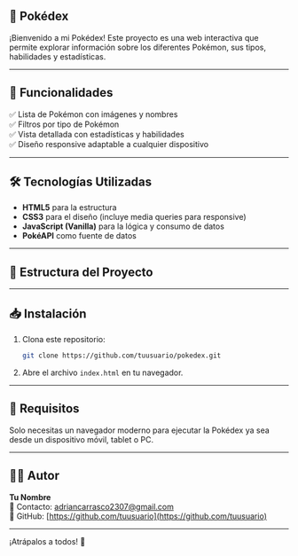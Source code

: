 ## 📖 Pokédex 

¡Bienvenido a mi Pokédex! Este proyecto es una web interactiva que permite explorar información sobre los diferentes Pokémon, sus tipos, habilidades y estadísticas.

---

## 🚀 Funcionalidades

✅ Lista de Pokémon con imágenes y nombres  
✅ Filtros por tipo de Pokémon  
✅ Vista detallada con estadísticas y habilidades  
✅ Diseño responsive adaptable a cualquier dispositivo

---

## 🛠️ Tecnologías Utilizadas

- **HTML5** para la estructura
- **CSS3** para el diseño (incluye media queries para responsive)
- **JavaScript (Vanilla)** para la lógica y consumo de datos
- **PokéAPI** como fuente de datos

---

## 📂 Estructura del Proyecto

---

## 📥 Instalación

1. Clona este repositorio:
    ```bash
    git clone https://github.com/tuusuario/pokedex.git
    ```
2. Abre el archivo `index.html` en tu navegador.

---

## 🧰 Requisitos

Solo necesitas un navegador moderno para ejecutar la Pokédex ya sea desde un dispositivo móvil, tablet o PC.

---

## 👨‍💻 Autor

**Tu Nombre**  
📧 Contacto: adriancarrasco2307@gmail.com  
🐙 GitHub: [https://github.com/tuusuario](https://github.com/tuusuario)

---

¡Atrápalos a todos! 🎉
